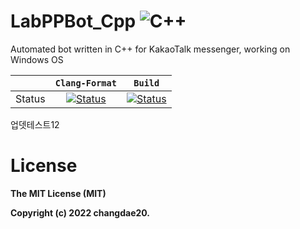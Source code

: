 # LabPPBot_Cpp ![C++](https://img.shields.io/badge/-C++-505050?logo=c%2B%2B&style=flat)
Automated bot written in C++ for KakaoTalk messenger, working on Windows OS

|         |  `Clang-Format`  |`Build`     | 
| :---:   |      :---:     | :---:      |
| Status | [![Status](https://github.com/changdae20/LabPPBot_Cpp/actions/workflows/formatting.yml/badge.svg)](https://github.com/changdae20/LabPPBot_Cpp/actions) | [![Status](https://github.com/changdae20/LabPPBot_Cpp/actions/workflows/main.yml/badge.svg)](https://github.com/changdae20/LabPPBot_Cpp/actions) |

업뎃테스트12
# License

**The MIT License (MIT)**

**Copyright (c) 2022 changdae20.**
